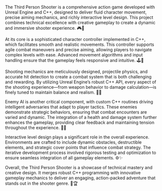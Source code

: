 The Third Person Shooter is a comprehensive action game developed with Unreal Engine and C++, designed to deliver fluid character movement, precise aiming mechanics, and richly interactive level design. This project combines technical excellence with creative gameplay to create a dynamic and immersive shooter experience. 🎮🚀

At its core is a sophisticated character controller implemented in C++, which facilitates smooth and realistic movements. This controller supports agile combat maneuvers and precise aiming, allowing players to navigate complex levels with ease. Advanced movement algorithms and input handling ensure that the gameplay feels responsive and intuitive. 🕹️💪

Shooting mechanics are meticulously designed, projectile physics, and accurate hit detection to create a combat system that is both challenging and rewarding. By utilizing Unreal Engine’s robust C++ API, every aspect of the shooting experience—from weapon behavior to damage calculation—is finely tuned to maintain balance and realism. 🔫🤖

Enemy AI is another critical component, with custom C++ routines driving intelligent adversaries that adapt to player tactics. These enemies demonstrate strategic behaviors, ensuring that combat encounters are varied and dynamic. The integration of a health and damage system further enhances the gameplay, providing clear feedback and maintaining tension throughout the experience. 🎯🧠

Interactive level design plays a significant role in the overall experience. Environments are crafted to include dynamic obstacles, destructible elements, and strategic cover points that influence combat strategy. The iterative development process involved rigorous testing and optimization to ensure seamless integration of all gameplay elements. ⚙️✨

Overall, the Third Person Shooter is a showcase of technical mastery and creative design. It merges robust C++ programming with innovative gameplay mechanics to deliver an engaging, action-packed adventure that stands out in the shooter genre. 🚀🏆
